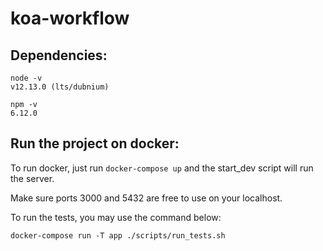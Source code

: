 # koa-workflow

## Dependencies:

```
node -v
v12.13.0 (lts/dubnium)

npm -v
6.12.0
```
## Run the project on docker:

To run docker, just run `docker-compose up` and the start_dev script will run the server.

Make sure ports 3000 and 5432 are free to use on your localhost.

To run the tests, you may use the command below:

```
docker-compose run -T app ./scripts/run_tests.sh
```
